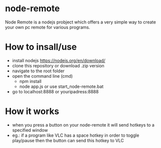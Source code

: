 # node-remote
Node Remote is a nodejs probject which offers a very simple way to create your own pc remote for various programs.

# How to insall/use
  - install nodejs https://nodejs.org/en/download/
  - clone this repository or download .zip version
  - navigate to the root folder
  - open the command line (cmd)
    - npm install
    - node app.js    or use start_node-remote.bat
  - go to localhost:8888 or youripadress:8888

# How it works
  - when you press a button on your node-remote it will send hotkeys to a specified window
  - eg.: if a program like VLC has a space hotkey in order to toggle play/pause then the button can send this hotkey to VLC
